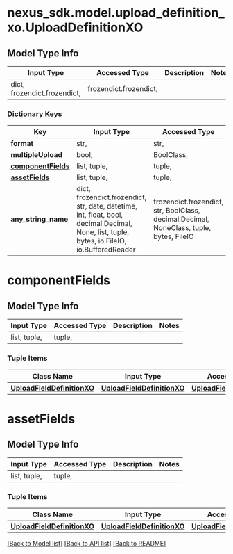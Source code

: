 # nexus_sdk.model.upload_definition_xo.UploadDefinitionXO

## Model Type Info
Input Type | Accessed Type | Description | Notes
------------ | ------------- | ------------- | -------------
dict, frozendict.frozendict,  | frozendict.frozendict,  |  | 

### Dictionary Keys
Key | Input Type | Accessed Type | Description | Notes
------------ | ------------- | ------------- | ------------- | -------------
**format** | str,  | str,  |  | [optional] 
**multipleUpload** | bool,  | BoolClass,  |  | [optional] 
**[componentFields](#componentFields)** | list, tuple,  | tuple,  |  | [optional] 
**[assetFields](#assetFields)** | list, tuple,  | tuple,  |  | [optional] 
**any_string_name** | dict, frozendict.frozendict, str, date, datetime, int, float, bool, decimal.Decimal, None, list, tuple, bytes, io.FileIO, io.BufferedReader | frozendict.frozendict, str, BoolClass, decimal.Decimal, NoneClass, tuple, bytes, FileIO | any string name can be used but the value must be the correct type | [optional]

# componentFields

## Model Type Info
Input Type | Accessed Type | Description | Notes
------------ | ------------- | ------------- | -------------
list, tuple,  | tuple,  |  | 

### Tuple Items
Class Name | Input Type | Accessed Type | Description | Notes
------------- | ------------- | ------------- | ------------- | -------------
[**UploadFieldDefinitionXO**](UploadFieldDefinitionXO.md) | [**UploadFieldDefinitionXO**](UploadFieldDefinitionXO.md) | [**UploadFieldDefinitionXO**](UploadFieldDefinitionXO.md) |  | 

# assetFields

## Model Type Info
Input Type | Accessed Type | Description | Notes
------------ | ------------- | ------------- | -------------
list, tuple,  | tuple,  |  | 

### Tuple Items
Class Name | Input Type | Accessed Type | Description | Notes
------------- | ------------- | ------------- | ------------- | -------------
[**UploadFieldDefinitionXO**](UploadFieldDefinitionXO.md) | [**UploadFieldDefinitionXO**](UploadFieldDefinitionXO.md) | [**UploadFieldDefinitionXO**](UploadFieldDefinitionXO.md) |  | 

[[Back to Model list]](../../README.md#documentation-for-models) [[Back to API list]](../../README.md#documentation-for-api-endpoints) [[Back to README]](../../README.md)

